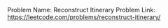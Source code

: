 Problem Name: Reconstruct Itinerary
Problem Link: https://leetcode.com/problems/reconstruct-itinerary/
